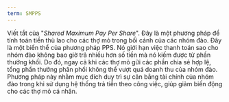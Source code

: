 ```yaml
---
term: SMPPS
---
```


Viết tắt của "*Shared Maximum Pay Per Share*". Đây là một phương pháp để tính toán tiền thù lao cho các thợ mỏ trong bối cảnh của các nhóm đào. Đây là một biến thể của phương pháp PPS. Nó giới hạn việc thanh toán sao cho nhóm đào không bao giờ trả nhiều hơn số tiền mà nó kiếm được từ phần thưởng khối. Do đó, ngay cả khi các thợ mỏ gửi các phần chia sẻ hợp lệ, tổng phần thưởng phân phối không thể vượt quá doanh thu của nhóm đào. Phương pháp này nhằm mục đích duy trì sự cân bằng tài chính của nhóm đào trong khi sử dụng hệ thống trả tiền theo công việc, giúp giảm biến động cho các thợ mỏ cá nhân.